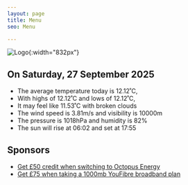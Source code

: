 ```yaml
---
layout: page
title: Menu
seo: Menu

---
```


![Logo](/images/logo.jpg){:width="832px"}

<!-- weather_marker starts -->
## On Saturday, 27 September 2025

- The average temperature today is 12.12˚C,
- With highs of 12.12˚C and lows of 12.12˚C,
- It may feel like 11.53˚C with broken clouds
- The wind speed is 3.81m/s and visibility is 10000m
- The pressure is 1018hPa and humidity is 82%
- The sun will rise at 06:02 and set at 17:55

<!-- weather_marker ends -->

## Sponsors

- [Get £50 credit when switching to Octopus Energy](https://bit.ly/3oD1nnS)
- [Get £75 when taking a 1000mb YouFibre broadband plan](https://aklam.io/91zWhU?)
